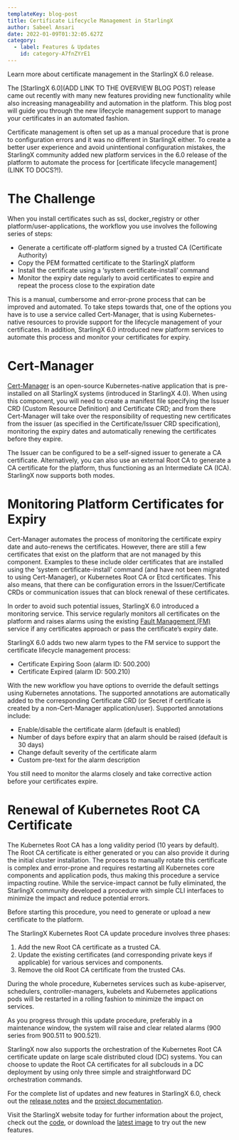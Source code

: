 ```yaml
---
templateKey: blog-post
title: Certificate Lifecycle Management in StarlingX
author: Sabeel Ansari
date: 2022-01-09T01:32:05.627Z
category: 
  - label: Features & Updates
    id: category-A7fnZYrE1
---
```


Learn more about certificate management in the StarlingX 6.0 release. <!-- more -->

The [StarlingX 6.0](ADD LINK TO THE OVERVIEW BLOG POST) release came out recently with many new features providing new functionality while also increasing manageability and automation in the platform. This blog post will guide you through the new lifecycle management support to manage your certificates in an automated fashion.

Certificate management is often set up as a manual procedure that is  prone to configuration errors and it was no different in StarlingX either. To create a better user experience and avoid unintentional configuration mistakes, the StarlingX community added new platform services in the 6.0 release of the platform to automate the process for [certificate lifecycle management](LINK TO DOCS?!).

# The Challenge
When you install certificates such as ssl, docker_registry or other platform/user-applications, the workflow you use involves the following series of steps:

- Generate a certificate off-platform signed by a trusted CA (Certificate Authority)
- Copy the PEM formatted certificate to the StarlingX platform
- Install the certificate using a ‘system certificate-install’ command
- Monitor the expiry date regularly to avoid certificates to expire and repeat the process close to the expiration date

This is a manual, cumbersome and error-prone process that can be improved and automated. To take steps towards that, one of the options you have is to use a service called Cert-Manager, that is using Kubernetes-native resources to provide support for the lifecycle management of your certificates. In addition, StarlingX 6.0 introduced new platform services to automate this process and monitor your certificates for expiry.

# Cert-Manager
[Cert-Manager](https://cert-manager.io/docs/) is an open-source Kubernetes-native application that is pre-installed on all StarlingX systems (introduced in StarlingX 4.0). When using this component, you will need to create a manifest file specifying the Issuer CRD (Custom Resource Definition) and Certificate CRD; and from there Cert-Manager will take over the responsibility of requesting new certificates from the issuer (as specified in the Certificate/Issuer CRD specification), monitoring the expiry dates and automatically renewing the certificates before they expire.

The Issuer can be configured to be a self-signed issuer to generate a CA certificate. Alternatively, you can also use an external Root CA to generate a CA certificate for the platform, thus functioning as an Intermediate CA (ICA). StarlingX now supports both modes.

# Monitoring Platform Certificates for Expiry
Cert-Manager automates the process of monitoring the certificate expiry date and auto-renews the certificates. However, there are still a few certificates that exist on the platform that are not managed by this component. Examples to these include older certificates that are installed using the ‘system certificate-install’ command (and have not been migrated to using Cert-Manager), or Kubernetes Root CA or Etcd certificates. This also means, that there can be configuration errors in the Issuer/Certificate CRDs or communication issues that can block renewal of these certificates.

In order to avoid such potential issues, StarlingX 6.0 introduced a monitoring service. This service regularly monitors all certificates on the platform and raises alarms using the existing [Fault Management (FM)](https://docs.starlingx.io/fault-mgmt/index.html) service if any certificates approach or pass the certificate’s expiry date.

StarlingX 6.0 adds two new alarm types to the FM service to support the certificate lifecycle management process:

- Certificate Expiring Soon (alarm ID: 500.200)
- Certificate Expired (alarm ID: 500.210)

With the new workflow you have options to override the default settings using Kubernetes annotations. The supported annotations are automatically added to the corresponding Certificate CRD (or Secret if certificate is created by a non-Cert-Manager application/user). Supported annotations include:

- Enable/disable the certificate alarm (default is enabled)
- Number of days before expiry that an alarm should be raised (default is 30 days)
- Change default severity of the certificate alarm
- Custom pre-text for the alarm description

You still need to monitor the alarms closely and take corrective action before your certificates expire.

# Renewal of Kubernetes Root CA Certificate
The Kubernetes Root CA has a long validity period (10 years by default). The Root CA certificate is either generated or you can also provide it during the initial cluster installation. The process to manually rotate this certificate is complex and error-prone and requires restarting all Kubernetes core components and application pods, thus making this procedure a service impacting routine. While the service-impact cannot be fully eliminated, the StarlingX community developed a procedure with simple CLI interfaces to minimize the impact and reduce potential errors.

Before starting this procedure, you need to generate or upload a new certificate to the platform.

The StarlingX Kubernetes Root CA update procedure involves three phases:

1. Add the new Root CA certificate as a trusted CA.
2. Update the existing certificates (and corresponding private keys if applicable) for various services and components.
3. Remove the old Root CA certificate from the trusted CAs.

During the whole procedure, Kubernetes services such as kube-apiserver, schedulers, controller-managers, kubelets and Kubernetes applications pods will be restarted in a rolling fashion to minimize the impact on services.

As you progress through this update procedure, preferably in a maintenance window, the system will raise and clear related alarms (900 series from 900.511 to 900.521).

StarlingX now also supports the orchestration of the Kubernetes Root CA certificate update on large scale distributed cloud (DC) systems. You can choose to update the Root CA certificates for all subclouds in a DC deployment by using only three simple and straightforward DC orchestration commands.

For the complete list of updates and new features in StarlingX 6.0, check out the [release notes](https://docs.starlingx.io/releasenotes/r6_release.html) and the [project documentation](https://docs.starlingx.io).

Visit the StarlingX website today for further information about the project, check out the [code](https://opendev.org/starlingx), or download the [latest image](http://mirror.starlingx.cengn.ca/mirror/starlingx/release/) to try out the new features.
